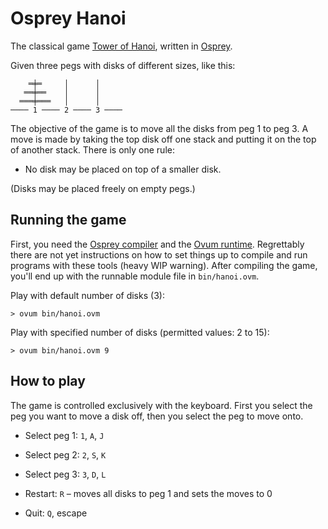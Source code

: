 # Osprey Hanoi

The classical game [Tower of Hanoi][hanoi], written in [Osprey][osp].

Given three pegs with disks of different sizes, like this:

```
    ═╪═     │      │
   ══╪══    │      │
  ═══╪═══   │      │
──── 1 ──── 2 ──── 3 ────
```

The objective of the game is to move all the disks from peg 1 to peg 3. A move is
made by taking the top disk off one stack and putting it on the top of another stack.
There is only one rule:

* No disk may be placed on top of a smaller disk.

(Disks may be placed freely on empty pegs.)

## Running the game

First, you need the [Osprey compiler][ospc] and the [Ovum runtime][ovum]. Regrettably
there are not yet instructions on how to set things up to compile and run programs
with these tools (heavy WIP warning). After compiling the game, you'll end up with
the runnable module file in `bin/hanoi.ovm`.

Play with default number of disks (3):

    > ovum bin/hanoi.ovm

Play with specified number of disks (permitted values: 2 to 15):

    > ovum bin/hanoi.ovm 9

## How to play

The game is controlled exclusively with the keyboard. First you select the peg you
want to move a disk off, then you select the peg to move onto.

* Select peg 1: `1`, `A`, `J`
* Select peg 2: `2`, `S`, `K`
* Select peg 3: `3`, `D`, `L`
* Restart: `R` – moves all disks to peg 1 and sets the moves to 0
* Quit: `Q`, escape

  [hanoi]: https://en.wikipedia.org/wiki/Tower_of_Hanoi "Tower of Hanoi (Wikipedia)"
  [osp]: https://osprey-lang.net/
  [ospc]: https://github.com/osprey-lang/osprey
  [ovum]: https://github.com/osprey-lang/ovum
